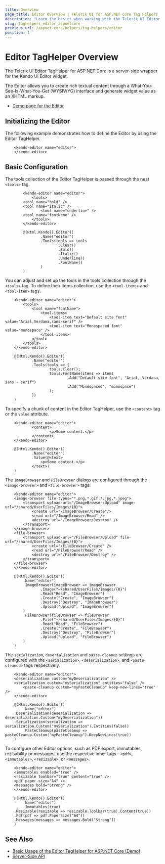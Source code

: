 ```yaml
---
title: Overview
page_title: Editor Overview | Telerik UI for ASP.NET Core Tag Helpers
description: "Learn the basics when working with the Telerik UI Editor TagHelper for ASP.NET Core (MVC 6 or ASP.NET Core MVC)."
slug: taghelpers_editor_aspnetcore
previous_url: /aspnet-core/helpers/tag-helpers/editor
position: 1
---
```


# Editor TagHelper Overview

The Telerik UI Editor TagHelper for ASP.NET Core is a server-side wrapper for the Kendo UI Editor widget.

The Editor allows you to create rich textual content through a What-You-See-Is-What-You-Get (WYSIWYG) interface and generate widget value as an XHTML markup.

* [Demo page for the Editor](https://demos.telerik.com/aspnet-core/editor/index)

## Initializing the Editor

The following example demonstrates how to define the Editor by using the Editor TagHelper.

		<kendo-editor name="editor">
		</kendo-editor>

## Basic Configuration

The tools collection of the Editor TagHelper is passed through the nest `<tools>` tag.

```tagHelper
		<kendo-editor name="editor">
			<tools>
        <tool name="bold" />
        <tool name="italic" />
				<tool name="underline" />
        <tool name="fontName" />
			</tools>
		</kendo-editor>
```
```cshtml
		@(Html.Kendo().Editor()
				.Name("editor")
				.Tools(tools => tools
						.Clear()
						.Bold()
						.Italic()
						.Underline()
						.FontName()
				)
		)
```

You can adjust and set up the tools in the tools collection through the `<tools>` tag. To define their items collection, use the `<tool-items>` and `<tool-item>` tags.

```tagHelper
	<kendo-editor name="editor">
		<tools>
			<tool name="fontName">
				<tool-items>
					<tool-item text="Default site font" value="Arial,Verdana,sans-serif" />
					<tool-item text="Monospaced font" value="monospace" />
				</tool-items>
			</tool>
		</tools>
	</kendo-editor>
```
```cshtml
	@(Html.Kendo().Editor()
			.Name("editor")
			.Tools(tools => {
					tools.Clear();
					tools.FontName(items => items
							.Add("Default site font", "Arial, Verdana, sans - serif")
							.Add("Monospaced", "monospace")
					);
			})
	)
```

To specify a chunk of content in the Editor TagHelper, use the `<content>` tag or the `value` attribute.

```tagHelper
	<kendo-editor name="editor">
			<content>
					<p>Some content.</p>
			</content>
	</kendo-editor>
```
```cshtml
	@(Html.Kendo().Editor()
			.Name("editor")
			.Value(@<text>
				<p>Some content.</p>
			</text>)
	)
```

The `ImageBrowser` and `FileBrowser` dialogs are configured through the `<image-browser>` and `<file-browser>` tags.

```tagHelper
	<kendo-editor name="editor">
    <image-browser file-types="*.png,*.gif,*.jpg,*.jpeg">
        <transport upload-url="/ImageBrowser/Upload" image-url="/shared/UserFiles/Images/{0}">
            <create url="/ImageBrowser/Create"/>
            <read url="/ImageBrowser/Read" />
            <destroy url="/ImageBrowser/Destroy" />
        </transport>
    </image-browser>
    <file-browser>
        <transport upload-url="/FileBrowser/Upload" file-url="/shared/UserFiles/Images/{0}">
            <create url="/FileBrowser/Create" />
            <read url="/FileBrowser/Read" />
            <destroy url="/FileBrowser/Destroy" />
        </transport>
    </file-browser>
	</kendo-editor>
```
```cshtml
	@(Html.Kendo().Editor()
		.Name("editor")
		.ImageBrowser(imageBrowser => imageBrowser
				.Image("~/shared/UserFiles/Images/{0}")
				.Read("Read", "ImageBrowser")
				.Create("Create", "ImageBrowser")
				.Destroy("Destroy", "ImageBrowser")
				.Upload("Upload", "ImageBrowser")
		)
		.FileBrowser(fileBrowser => fileBrowser
				.File("~/shared/UserFiles/Images/{0}")
				.Read("Read", "FileBrowser")
				.Create("Create", "FileBrowser")
				.Destroy("Destroy", "FileBrowser")
				.Upload("Upload", "FileBrowser")
		)
	)
```

The `serialization`, `deserialization` and `paste-cleanup` settings are configured with the `<serialization>`, `<deserialization>`, and `<paste-cleanup>` tags respectively.

```tagHelper
	<kendo-editor name="editor">
    <deserialization custom="myDeserialization" />
    <serialization custom="mySerialization" entities="false" />
		<paste-cleanup custom="myPasteCleanup" keep-new-lines="true" />
	</kendo-editor>
```
```cshtml
	@(Html.Kendo().Editor()
		.Name("editor")
    .Deserialization(deserialization => deserialization.Custom("myDeserialization"))
    .Serialization(serialization => serialization.Custom("mySerialization").Entities(false))
		.PasteCleanup(pasteCleanup => pasteCleanup.Custom("myPasteCleanup").KeepNewLines(true))
	)
```

To configure other Editor options, such as PDF export, immutables, rezisability or messages, use the respective inner tags&mdash;`<pdf>`, `<immutables>`, `<resizable>`, or `<messages>`.

```tagHelper
	<kendo-editor name="editor">
    <immutables enabled="true" />
    <resizable toolbar="true" content="true" />
    <pdf paper-size="A4" />
    <messages bold="Strong" />
	</kendo-editor>
```
```cshtml
	@(Html.Kendo().Editor()
		.Name("editor")
		.Immutables(true)
    .Resizable(resizable => resizable.Toolbar(true).Content(true))
    .Pdf(pdf => pdf.PaperSize("A4"))
    .Messages(messages => messages.Bold("Strong"))
	)
```

## See Also

* [Basic Usage of the Editor TagHelper for ASP.NET Core (Demo)](https://demos.telerik.com/aspnet-core/editor/tag-helper)
* [Server-Side API](/api/editor)

